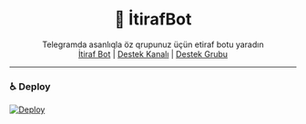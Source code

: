<div align="center">
  <h1>💌 İtirafBot</h1>
</div>
<p align="center">
    Telegramda asanlıqla öz qrupunuz üçün etiraf botu yaradın
    <br>
        <a href="https://t.me/itiraftelegramBot">İtiraf Bot</a> |
        <a href="https://t.me/SohbetDestek">Destek Kanalı</a> |
        <a href="https://t.me/Botdestekgrubu">Destek Grubu</a>
    <br>
</p>

----
### ♿ Deploy
[![Deploy](https://www.herokucdn.com/deploy/button.svg)](https://heroku.com/deploy?template=https://github.com/Iregullar/EtirafBot-RoBotlarimTg)



